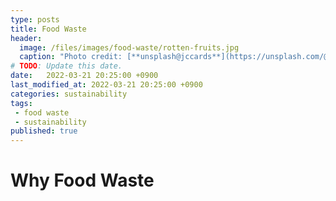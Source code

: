 ```yaml
---
type: posts
title: Food Waste
header:
  image: /files/images/food-waste/rotten-fruits.jpg
  caption: "Photo credit: [**unsplash@jccards**](https://unsplash.com/@jccards)"
# TODO: Update this date.
date:   2022-03-21 20:25:00 +0900
last_modified_at: 2022-03-21 20:25:00 +0900
categories: sustainability
tags:
 - food waste
 - sustainability
published: true
---
```


# Why Food Waste
